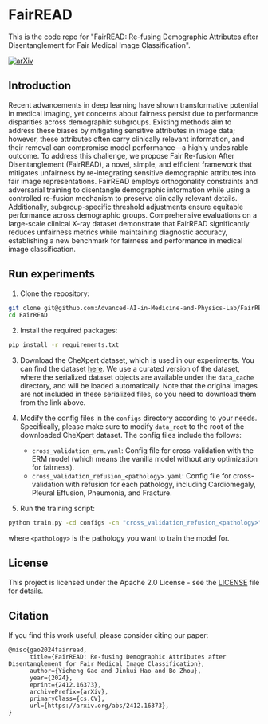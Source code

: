 # FairREAD

This is the code repo for "FairREAD: Re-fusing Demographic Attributes after Disentanglement for Fair Medical Image Classification".

[![arXiv](https://img.shields.io/badge/arXiv-2412.16373-b31b1b.svg)](https://arxiv.org/abs/2412.16373)

## Introduction
Recent advancements in deep learning have shown transformative potential in medical imaging, yet concerns about fairness persist due to performance disparities across demographic subgroups. Existing methods aim to address these biases by mitigating sensitive attributes in image data; however, these attributes often carry clinically relevant information, and their removal can compromise model performance—a highly undesirable outcome. To address this challenge, we propose Fair Re-fusion After Disentanglement (FairREAD), a novel, simple, and efficient framework that mitigates unfairness by re-integrating sensitive demographic attributes into fair image representations. FairREAD employs orthogonality constraints and adversarial training to disentangle demographic information while using a controlled re-fusion mechanism to preserve clinically relevant details. Additionally, subgroup-specific threshold adjustments ensure equitable performance across demographic groups. Comprehensive evaluations on a large-scale clinical X-ray dataset demonstrate that FairREAD significantly reduces unfairness metrics while maintaining diagnostic accuracy, establishing a new benchmark for fairness and performance in medical image classification.

## Run experiments

1. Clone the repository:
```bash
git clone git@github.com:Advanced-AI-in-Medicine-and-Physics-Lab/FairREAD.git
cd FairREAD

```
2. Install the required packages:
```bash
pip install -r requirements.txt
```

3. Download the CheXpert dataset, which is used in our experiments. You can find the dataset [here](https://stanfordmlgroup.github.io/competitions/chexpert/). We use a curated version of the dataset, where the serialized dataset objects are available under the `data_cache` directory, and will be loaded automatically. Note that the original images are not included in these serialized files, so you need to download them from the link above. 

4. Modify the config files in the `configs` directory according to your needs. Specifically, please make sure to modify `data_root` to the root of the downloaded CheXpert dataset. The config files include the follows:
    - `cross_validation_erm.yaml`: Config file for cross-validation with the ERM model (which means the vanilla model without any optimization for fairness).
   - `cross_validation_refusion_<pathology>.yaml`: Config file for cross-validation with refusion for each pathology, including Cardiomegaly, Pleural Effusion, Pneumonia, and Fracture.

5. Run the training script:
```bash
python train.py -cd configs -cn "cross_validation_refusion_<pathology>"
```
where `<pathology>` is the pathology you want to train the model for. 

## License
This project is licensed under the Apache 2.0 License - see the [LICENSE](LICENSE) file for details.

## Citation
If you find this work useful, please consider citing our paper:
```
@misc{gao2024fairread,
      title={FairREAD: Re-fusing Demographic Attributes after Disentanglement for Fair Medical Image Classification}, 
      author={Yicheng Gao and Jinkui Hao and Bo Zhou},
      year={2024},
      eprint={2412.16373},
      archivePrefix={arXiv},
      primaryClass={cs.CV},
      url={https://arxiv.org/abs/2412.16373}, 
}
```
